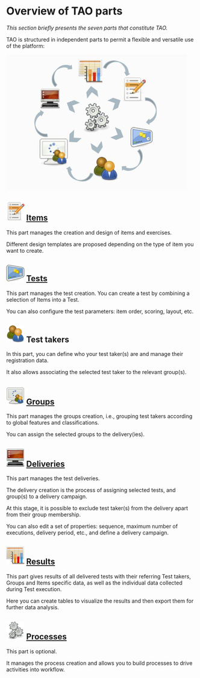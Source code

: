 <!--
created_at: '2011-03-11 11:52:47'
updated_at: '2013-03-13 13:13:36'
authors:
    - 'Jérôme Bogaerts'
contributors:
    - 'Franck Gismondi'
tags:
    - 'User Guide'
-->

Overview of TAO parts
=====================



*This section briefly presents the seven parts that constitute TAO.*

TAO is structured in independent parts to permit a flexible and versatile use of the platform:

![](../resources/1-1-schema.png)

![](../resources/1-1-items.png) [Items](../user-guide/items)
----------------------------

This part manages the creation and design of items and exercises.<br/>

Different design templates are proposed depending on the type of item you want to create.

![](../resources/1-1-tests.png) [Tests](../user-guide/tests)
----------------------------

This part manages the test creation. You can create a test by combining a selection of Items into a Test.<br/>

You can also configure the test parameters: item order, scoring, layout, etc.

![](../resources/1-1-testtakers.png) Test takers
---------------------------------------

In this part, you can define who your test taker(s) are and manage their registration data.<br/>

It also allows associating the selected test taker to the relevant group(s).

![](../resources/1-1-groups.png) [Groups](../user-guide/groups)
------------------------------

This part manages the groups creation, i.e., grouping test takers according to global features and classifications.<br/>

You can assign the selected groups to the delivery(ies).

![](../resources/1-1-deliveries.png) [Deliveries](../user-guide/deliveries)
--------------------------------------

This part manages the test deliveries.<br/>

The delivery creation is the process of assigning selected tests, and group(s) to a delivery campaign.<br/>

At this stage, it is possible to exclude test taker(s) from the delivery apart from their group membership.<br/>

You can also edit a set of properties: sequence, maximum number of executions, delivery period, etc., and define a delivery campaign.

![](../resources/1-1-results.png) [Results](../user-guide/results)
--------------------------------

This part gives results of all delivered tests with their referring Test takers, Groups and Items specific data, as well as the individual data collected during Test execution.<br/>

Here you can create tables to visualize the results and then export them for further data analysis.

![](../resources/1-1-processes.png) [Processes](../user-guide/processes)
------------------------------------

This part is optional.<br/>

It manages the process creation and allows you to build processes to drive activities into workflow.


